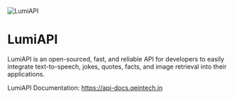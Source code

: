 ![LumiAPI](https://iili.io/2PfHIf4.md.png)

# LumiAPI

LumiAPI is an open-sourced, fast, and reliable API for developers to easily integrate text-to-speech, jokes, quotes, facts, and image retrieval into their applications. 

LumiAPI Documentation: https://api-docs.qeintech.in
